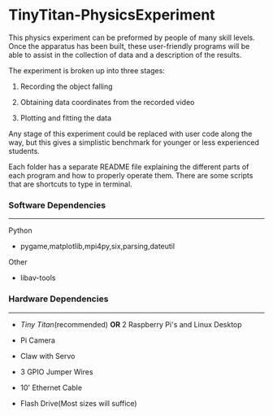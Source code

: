 TinyTitan-PhysicsExperiment
===========================

This physics experiment can be preformed by people of many skill levels. Once the apparatus has been built, these user-friendly programs will be able to assist in the collection of data and a description of the results.

The experiment is broken up into three stages:

1. Recording the object falling

2. Obtaining data coordinates from the recorded video

3. Plotting and fitting the data

Any stage of this experiment could be replaced with user code along the way, but this gives a simplistic benchmark for younger or less experienced students.

Each folder has a separate README file explaining the different parts of each program and how to properly operate them. There are some scripts that are shortcuts to type in terminal.

### Software Dependencies
------------
Python

* pygame,matplotlib,mpi4py,six,parsing,dateutil

Other

* libav-tools

### Hardware Dependencies
-----------
* *Tiny Titan*(recommended) **OR** 2 Raspberry Pi's and Linux Desktop 

* Pi Camera 

* Claw with Servo

* 3 GPIO Jumper Wires

* 10' Ethernet Cable

* Flash Drive(Most sizes will suffice)
